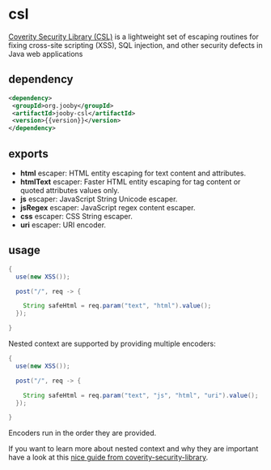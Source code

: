 # csl

<a href="https://github.com/coverity/coverity-security-library">Coverity Security Library (CSL)</a> is a lightweight set of escaping routines for fixing cross-site scripting (XSS), SQL injection, and other security defects in Java web applications

## dependency

```xml
<dependency>
 <groupId>org.jooby</groupId>
 <artifactId>jooby-csl</artifactId>
 <version>{{version}}</version>
</dependency>
```

## exports

* **html** escaper: HTML entity escaping for text content and attributes. 
* **htmlText** escaper: Faster HTML entity escaping for tag content or quoted attributes values only. 
* **js** escaper: JavaScript String Unicode escaper. 
* **jsRegex** escaper: JavaScript regex content escaper. 
* **css** escaper: CSS String escaper. 
* **uri** escaper: URI encoder. 

## usage

```java
{
  use(new XSS());

  post("/", req -> {

    String safeHtml = req.param("text", "html").value();
  });

}
```

Nested context are supported by providing multiple encoders:

```java
{
  use(new XSS());

  post("/", req -> {

    String safeHtml = req.param("text", "js", "html", "uri").value();
  });

}
```

Encoders run in the order they are provided.

If you want to learn more about nested context and why they are important have a look at this <a href="http://security.coverity.com/document/2013/Mar/fixing-xss-a-practical-guide-for-developers.html">nice guide from </a><a href="https://github.com/coverity/coverity-security-library">coverity-security-library</a>.
